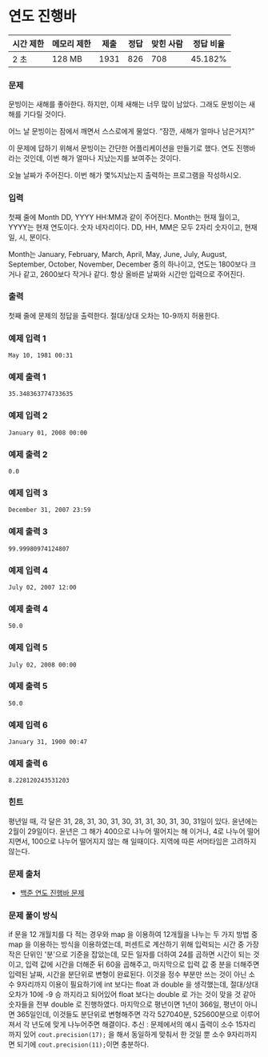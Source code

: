 # 연도 진행바

|시간 제한|	메모리 제한|	제출|	정답|	맞힌 사람|	정답 비율|
|----|-------|------|------|-------|------------|
|2 초|	128 MB|	1931|	826|	708|	45.182%|

### 문제

문빙이는 새해를 좋아한다. 하지만, 이제 새해는 너무 많이 남았다. 그래도 문빙이는 새해를 기다릴 것이다.

어느 날 문빙이는 잠에서 깨면서 스스로에게 물었다. “잠깐, 새해가 얼마나 남은거지?”

이 문제에 답하기 위해서 문빙이는 간단한 어플리케이션을 만들기로 했다. 연도 진행바라는 것인데, 이번 해가 얼마나 지났는지를 보여주는 것이다.

오늘 날짜가 주어진다. 이번 해가 몇%지났는지 출력하는 프로그램을 작성하시오.

### 입력

첫째 줄에 Month DD, YYYY HH:MM과 같이 주어진다. Month는 현재 월이고, YYYY는 현재 연도이다. 숫자 네자리이다. DD, HH, MM은 모두 2자리 숫자이고, 현재 일, 시, 분이다.

Month는 January, February, March, April, May, June, July, August, September, October, November, December 중의 하나이고, 연도는 1800보다 크거나 같고, 2600보다 작거나 같다. 항상 올바른 날짜와 시간만 입력으로 주어진다.

### 출력

첫째 줄에 문제의 정답을 출력한다. 절대/상대 오차는 10-9까지 허용한다.


### 예제 입력 1 

```
May 10, 1981 00:31
```

### 예제 출력 1 

```
35.348363774733635
```

### 예제 입력 2 

```
January 01, 2008 00:00
```

### 예제 출력 2 

```
0.0
```

### 예제 입력 3 

```
December 31, 2007 23:59
```

### 예제 출력 3 

```
99.99980974124807
```

### 예제 입력 4 

```
July 02, 2007 12:00
```

### 예제 출력 4 

```
50.0
```

### 예제 입력 5 

```
July 02, 2008 00:00
```

### 예제 출력 5 

```
50.0
```

### 예제 입력 6 

```
January 31, 1900 00:47
```

### 예제 출력 6 

```
8.228120243531203
```

### 힌트

평년일 때, 각 달은 31, 28, 31, 30, 31, 30, 31, 31, 30, 31, 30, 31일이 있다. 윤년에는 2월이 29일이다. 윤년은 그 해가 400으로 나누어 떨어지는 해 이거나, 4로 나누어 떨어지면서, 100으로 나누어 떨어지지 않는 해 일때이다. 지역에 따른 서머타임은 고려하지 않는다.

### 문제 출처

- [백준 연도 진행바 문제](https://www.acmicpc.net/problem/1340)

### 문제 풀이 방식

if 문을 12 개월치를 다 적는 경우와 map 을 이용하여 12개월을 나누는 두 가지 방법 중 map 을 이용하는 방식을 이용하였는데, 퍼센트로 계산하기 위해 입력되는 시간 중 가장 작은 단위인 '분'으로 기준을 잡았는데, 모든 일자를 더하여 24를 곱하면 시간이 되는 것이고, 입력 값에 시간을 더해준 뒤 60을 곱해주고, 마지막으로 입력 값 중 분을 더해주면 입력된 날짜, 시간을 분단위로 변형이 완료된다. 
이것을 정수 부분만 쓰는 것이 아닌 소수 9자리까지 이용이 필요하기에 int 보다는 float 과 double 을 생각했는데, 절대/상대 오차가 10에 -9 승 까지라고 되어있어 float 보다는 double 로 가는 것이 맞을 것 같아 숫자들을 전부 double 로 진행하였다.
마지막으로 평년이면 1년이 366일, 평년이 아니면 365일인데, 이것들도 분단위로 변형해주면 각각 527040분, 525600분으로 이루어져서 각 년도에 맞게 나누어주면 해결이다. 
추신 : 문제에서의 예시 출력이 소수 15자리까지 있어 `cout.precision(17);` 을 해서 동일하게 맞춰서 한 것일 뿐 소수 9자리까지면 되기에 `cout.precision(11);`이면 충분하다.
